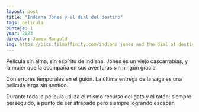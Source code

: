 ```yaml
---
layout: post
title: "Indiana Jones y el dial del destino"
tags: pelicula
puntaje: 1
year: 2023
director: James Mangold
img: https://pics.filmaffinity.com/indiana_jones_and_the_dial_of_destiny-145866922-large.jpg
---
```


Película sin alma, sin espíritu de Indiana. Jones es un viejo cascarrabias, y la mujer que la acompaña en sus aventuras sin ningún gracia. 

Con errores temporales en el guión. La última entrega de la saga es una película larga sin sentido. 

Durante toda la película utiliza el mismo recurso del gato y el ratón: siempre perseguido, a punto de ser atrapado pero siempre logrando escapar.

